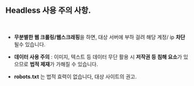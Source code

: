 ## Headless 사용 주의 사항.

<br/>


- **무분별한 웹 크롤링/웹스크래핑**을 하면, 대상 서버에 부하 걸려 해당 계정/ ip **차단** 될수 있습니다.

- **데이터 사용 주의** : 이미지, 텍스트 등 데이터 무단 활용 시 **저작권 등 침해 요소**가 있으므로 **법적 제재**가 가해질 수 있습니다.

- **robots.txt** 는 법적 효력이 없습니다, 대상 사이트의 권고.

